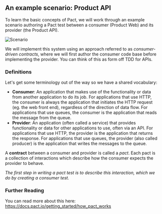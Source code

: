 ## An example scenario: Product API

To learn the basic concepts of Pact, we will work through an example scenario authoring a Pact test between a consumer (Product Web) and its provider (the Product API).

![Scenario](/assets/scenario.png)

We will implement this system using an approach referred to as _consumer-driven contracts_, where we will first author the consumer code base before implementing the provider. You can think of this as form off TDD for APIs.

### Definitions

Let's get some terminology out of the way so we have a shared vocabulary:

* **Consumer**: An application that makes use of the functionality or data from another application to do its job. For applications that use HTTP, the consumer is always the application that initiates the HTTP request (eg. the web front end), regardless of the direction of data flow. For applications that use queues, the consumer is the application that reads the message from the queue.
* **Provider**: An application (often called a service) that provides functionality or data for other applications to use, often via an API. For applications that use HTTP, the provider is the application that returns the response. For applications that use queues, the provider (also called producer) is the application that writes the messages to the queue.

A **contract** between a consumer and provider is called a *pact*. Each pact is a collection of interactions which describe how the consumer expects the provider to behave.

_The first step in writing a pact test is to describe this interaction, which we do by creating a consumer test._

### Further Reading

You can read more about this here: https://docs.pact.io/getting_started/how_pact_works